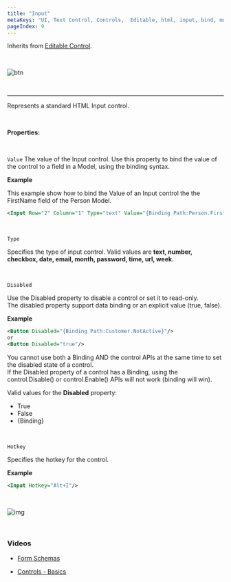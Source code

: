 ```yaml
---
title: "Input"
metaKeys: "UI, Text Control, Controls,  Editable, html, input, bind, model, value, type, text, number, checkbox, date, email, month, password, time, url, week"
pageIndex: 9
---
```


Inherits from [Editable Control](editablecontrol.md).

<br/>

![btn](https://profitbasedocs.blob.core.windows.net/images/headings.png)

<br/>

---

Represents a standard HTML Input control.

<br/>

**Properties:**

<br/>

`Value`
The value of the Input control. Use this property to bind the value of the control to a field in a Model, using the binding syntax.

**Example**

This example show how to bind the Value of an Input control the the FirstName field of the Person Model.

```xml
<Input Row="2" Column="1" Type="text" Value="{Binding Path:Person.FirstName}"/>
```

<br/>

`Type`

Specifies the type of input control. Valid values are **text, number, checkbox, date, email, month, password, time, url, week.**

<br/>

`Disabled`

Use the Disabled property to disable a control or set it to read-only.  
The disabled property support data binding or an explicit value (true, false).

**Example**

```xml
<Button Disabled="{Binding Path:Customer.NotActive}"/>
or
<Button Disabled="true"/>
```

You cannot use both a Binding AND the control APIs at the same time to set the disabled state of a control.  
If the Disabled property of a control has a Binding, using the control.Disable() or control.Enable() APIs will not work (binding will win).

Valid values for the **Disabled** property:

- True
- False
- {Binding}

<br/>

`Hotkey`

Specifies the hotkey for the control.

**Example**

```xml
<Input Hotkey="Alt+I"/>
```

<br/>

![img](https://profitbasedocs.blob.core.windows.net/images/hotkeys.png)

<br/>

### Videos

- [Form Schemas](../../../../videos/formschemas.md)

- [Controls - Basics](https://profitbasedocs.blob.core.windows.net/videos/Form%20Schema%20-%20Input%20Element.mp4)
